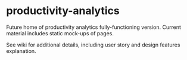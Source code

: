 # productivity-analytics
Future home of productivity analytics fully-functioning version.  Current material includes static mock-ups of pages.

See wiki for additional details, including user story and design features explanation.
